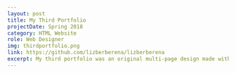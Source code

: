 ```yaml
---
layout: post
title: My Third Portfolio
projectDate: Spring 2018
category: HTML Website
role: Web Designer
img: thirdportfolio.png
link: https://github.com/lizberberena/lizberberena
excerpt: My third portfolio was an original multi-page design made with HTML and CSS and uses Jekyll.
---
```

